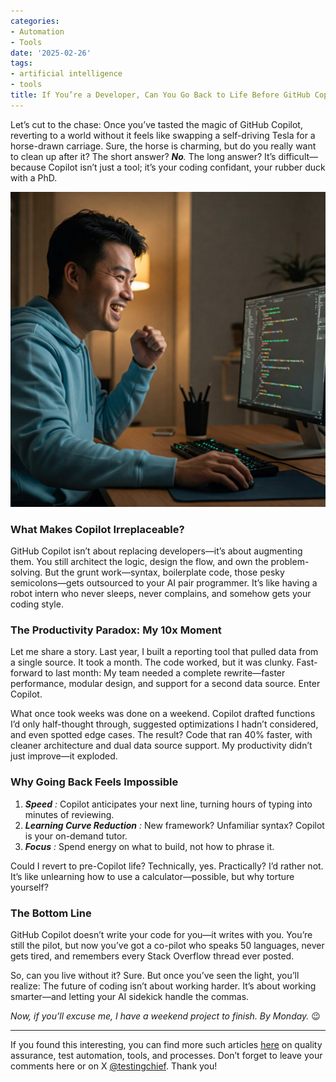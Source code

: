 ```yaml
---
categories:
- Automation
- Tools
date: '2025-02-26'
tags:
- artificial intelligence
- tools
title: If You’re a Developer, Can You Go Back to Life Before GitHub Copilot?
---
```


Let’s cut to the chase: Once you’ve tasted the magic of GitHub Copilot,
reverting to a world without it feels like swapping a self-driving Tesla for a
horse-drawn carriage. Sure, the horse is charming, but do you really want to
clean up after it? The short answer? _**No**._ The long answer? It’s
difficult—because Copilot isn’t just a tool; it’s your coding confidant, your
rubber duck with a PhD.

![](/assets/img/posts/Gemini_Generated_Image_fxjmy6fxjmy6fxjm-1-1024x1024.jpeg)

### What Makes Copilot Irreplaceable?

GitHub Copilot isn’t about replacing developers—it’s about augmenting them.
You still architect the logic, design the flow, and own the problem-solving.
But the grunt work—syntax, boilerplate code, those pesky semicolons—gets
outsourced to your AI pair programmer. It’s like having a robot intern who
never sleeps, never complains, and somehow gets your coding style.

### The Productivity Paradox: My 10x Moment

Let me share a story. Last year, I built a reporting tool that pulled data
from a single source. It took a month. The code worked, but it was clunky.
Fast-forward to last month: My team needed a complete rewrite—faster
performance, modular design, and support for a second data source. Enter
Copilot.

What once took weeks was done on a weekend. Copilot drafted functions I’d only
half-thought through, suggested optimizations I hadn’t considered, and even
spotted edge cases. The result? Code that ran 40% faster, with cleaner
architecture and dual data source support. My productivity didn’t just
improve—it exploded.

### Why Going Back Feels Impossible

  1. _**Speed** :_ Copilot anticipates your next line, turning hours of typing into minutes of reviewing.
  2. _**Learning Curve Reduction** :_ New framework? Unfamiliar syntax? Copilot is your on-demand tutor.
  3. _**Focus** :_ Spend energy on what to build, not how to phrase it.

Could I revert to pre-Copilot life? Technically, yes. Practically? I’d rather
not. It’s like unlearning how to use a calculator—possible, but why torture
yourself?

### The Bottom Line

GitHub Copilot doesn’t write your code for you—it writes with you. You’re
still the pilot, but now you’ve got a co-pilot who speaks 50 languages, never
gets tired, and remembers every Stack Overflow thread ever posted.

So, can you live without it? Sure. But once you’ve seen the light, you’ll
realize: The future of coding isn’t about working harder. It’s about working
smarter—and letting your AI sidekick handle the commas.

_Now, if you’ll excuse me, I have a weekend project to finish. By Monday._ 😉

* * *

If you found this interesting, you can find more such articles
[here](https://skthetester.github.io/) on quality assurance, test automation,
tools, and processes. Don’t forget to leave your comments here or on X
[@testingchief](https://x.com/testingchief). Thank you!
